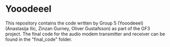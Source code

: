 # Yooodeeel
This repository contains the code written by Group 5 (Yooodeeel) (Anastasija Ilic, Zinzan Gurney, Oliver Gustafsson)
as part of the GF3 project. The final code for the audio modem transmitter and receiver can be found in the "final_code" folder.

